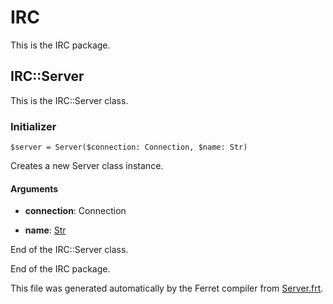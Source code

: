 # IRC

This is the IRC package.




## IRC::Server

This is the IRC::Server class.




### Initializer

```
$server = Server($connection: Connection, $name: Str)
```

Creates a new Server class instance.


#### Arguments

* __connection__: Connection  

* __name__: [Str](/std/doc/String.md)  






End of the IRC::Server class.






End of the IRC package.

This file was generated automatically by the Ferret compiler from
[Server.frt](../Server.frt).